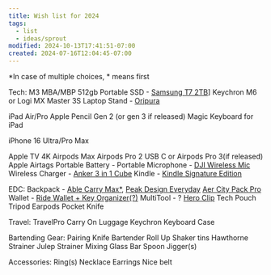 ```yaml
---
title: Wish list for 2024
tags:
  - list
  - ideas/sprout
modified: 2024-10-13T17:41:51-07:00
created: 2024-07-16T12:04:45-07:00
---
```

*In case of multiple choices, * means first

Tech: 
M3 MBA/MBP 512gb
Portable SSD - [Samsung T7 2TB](https://www.amazon.com/SAMSUNG-Portable-SSD-1TB-MU-PC1T0T/dp/B0874XWW23?th=1)]
Keychron M6 or Logi MX Master 3S
Laptop Stand - [Oripura](https://store.hermanmiller.com/home-desk-accessories/oripura-laptop-stand/2532890.html?lang=en_US)

iPad Air/Pro
Apple Pencil Gen 2 (or gen 3 if released)
Magic Keyboard for iPad

iPhone 16 Ultra/Pro Max

Apple TV 4K
Airpods Max
Airpods Pro 2 USB C or Airpods Pro 3(if released)
Apple Airtags
Portable Battery -
Portable Microphone - [DJI Wireless Mic](https://www.dji.com/mic)
Wireless Charger - [Anker 3 in 1 Cube](https://www.amazon.com/Anker-Magnetic-Charger-Portable-Station/dp/B09TT8GZK9/ref=sr_1_1?crid=16SPRTDOMU70V&keywords=anker+cube&qid=1699249553&sprefix=anker+cub%2Caps%2C249&sr=8-1&ufe=app_do%3Aamzn1.fos.f5122f16-c3e8-4386-bf32-63e904010ad0)
Kindle - [Kindle Signature Edition](https://www.amazon.com/kindle-paperwhite-Signature-Edition/dp/B08B495319)

EDC: 
Backpack - [Able Carry Max*](https://ablecarry.com/products/max?variant=44223362105656), [Peak Design Everyday](https://www.peakdesign.com/collections/everyday-bags/products/everyday-backpack?variant=29743300771884)  [Aer City Pack Pro](https://aersf.com/products/city-pack-pro?country=US)
Wallet - [Ride Wallet + Key Organizer(?)](https://ridge.com/products/daily-driver-kit-burnt-titanium)
MultiTool - ?
[Hero Clip](https://www.amazon.com/HEROCLIP-Carabiner-Medium-Camping-Backpack/dp/B09TYNK6LL/ref=sr_1_1?crid=26BXIDN4EXBHW&keywords=hero+clip&qid=1699249428&sprefix=h%2Caps%2C400&sr=8-1)
Tech Pouch
Tripod
Earpods
Pocket Knife

Travel: 
TravelPro Carry On Luggage
Keychron Keyboard Case

Bartending Gear:
Pairing Knife
Bartender Roll Up
Shaker tins
Hawthorne Strainer
Julep Strainer
Mixing Glass
Bar Spoon
Jigger(s)

Accessories:
Ring(s)
Necklace
Earrings
Nice belt